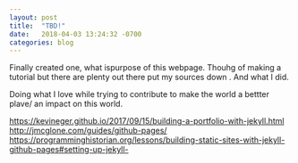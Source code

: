 ```yaml
---
layout: post
title:  "TBD!"
date:   2018-04-03 13:24:32 -0700
categories: blog
---
```


Finally created one, what ispurpose of this webpage. Thouhg of making a tutorial but there are plenty out there put my sources down . And what I did. 

Doing what I love while trying to contribute to make the world a bettter plave/ an impact on this world. 

https://kevineger.github.io/2017/09/15/building-a-portfolio-with-jekyll.html
http://jmcglone.com/guides/github-pages/
https://programminghistorian.org/lessons/building-static-sites-with-jekyll-github-pages#setting-up-jekyll-